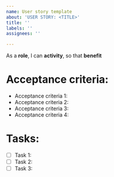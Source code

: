 ```yaml
---
name: User story template
about: 'USER STORY: <TITLE>'
title: ''
labels: ''
assignees: ''

---
```


As a **role**, I can **activity**, so that **benefit**

# Acceptance criteria:

- Acceptance criteria 1:
- Acceptance criteria 2:
- Acceptance criteria 3:
- Acceptance criteria 4:

# Tasks:

- [ ] Task 1:
- [ ] Task 2:
- [ ] Task 3:

